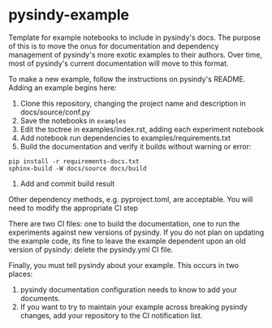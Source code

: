 # pysindy-example
Template for example notebooks to include in pysindy's docs.  The purpose of this is to move the onus for documentation and dependency  management of pysindy's more exotic examples to their authors.  Over time, most of pysindy's current documentation will move to this format.

To make a new example, follow the instructions on pysindy's README.  Adding an
example begins here:

1. Clone this repository, changing the project name and description in docs/source/conf.py
1. Save the notebooks in `examples`
1. Edit the toctree in examples/index.rst, adding each experiment notebook
1. Add notebook run dependencies to examples/requirements.txt
1. Build the documentation and verify it builds without warning or error:
```
pip install -r requirements-docs.txt
sphinx-build -W docs/source docs/build
```
1. Add and commit build result

Other dependency methods, e.g. pyproject.toml, are acceptable.  You will need
to modify the appropriate CI step

There are two CI files: one to build the documentation, one to run the experiments
against new versions of pysindy.  If you do not plan on updating the example code,
its fine to leave the example dependent upon an old version of pysindy: delete the
pysindy.yml CI file.

Finally, you must tell pysindy about your example.  This occurs in two places:
1. pysindy documentation configuration needs to know to add your documents.
1. If you want to try to maintain your example across breaking pysindy changes,
add your repository to the CI notification list.
